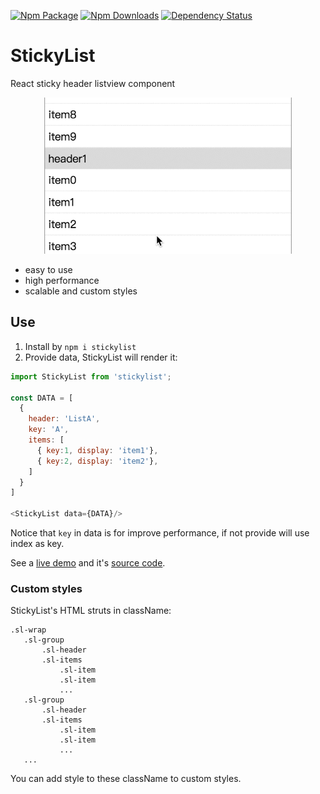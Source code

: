 [![Npm Package](https://img.shields.io/npm/v/stickylist.svg?style=flat-square)](https://www.npmjs.com/package/stickylist)
[![Npm Downloads](http://img.shields.io/npm/dm/stickylist.svg?style=flat-square)](https://www.npmjs.com/package/stickylist)
[![Dependency Status](https://david-dm.org/gwuhaolin/stickylist.svg?style=flat-square)](https://npmjs.org/package/stickylist)

# StickyList
React sticky header listview component

<p align="center">
  <a href="https://gwuhaolin.github.io/redemo/">
    <img alt="redemo" src="./stickylist.gif" width="400">
  </a>
</p>

- easy to use
- high performance
- scalable and custom styles

## Use
1. Install by `npm i stickylist`
2. Provide data, StickyList will render it:
```js
import StickyList from 'stickylist';

const DATA = [
  {
    header: 'ListA',
    key: 'A',
    items: [
      { key:1, display: 'item1'},
      { key:2, display: 'item2'},
    ]
  }
]

<StickyList data={DATA}/>
```

Notice that `key` in data is for improve performance, if not provide will use index as key.

See a [live demo](https://gwuhaolin.github.io/stickylist/) and it's [source code](https://github.com/gwuhaolin/stickylist/blob/master/src/doc/index.js).

### Custom styles
StickyList's HTML struts in className:
```
.sl-wrap
   .sl-group
       .sl-header
       .sl-items
           .sl-item
           .sl-item
           ...
   .sl-group
       .sl-header
       .sl-items
           .sl-item
           .sl-item
           ...
   ...
```
You can add style to these className to custom styles.
